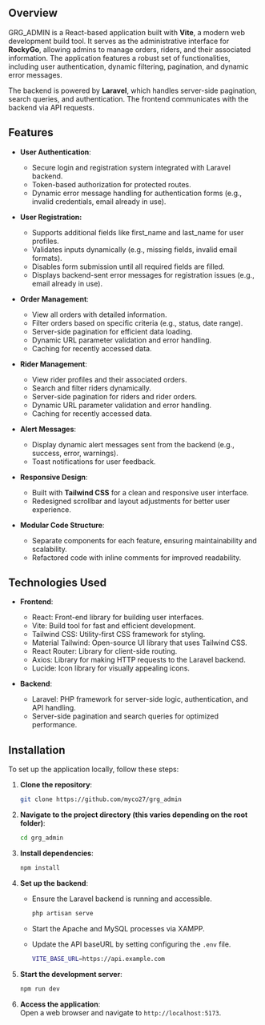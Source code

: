 ## Overview  
GRG_ADMIN is a React-based application built with **Vite**, a modern web development build tool. It serves as the administrative interface for **RockyGo**, allowing admins to manage orders, riders, and their associated information. The application features a robust set of functionalities, including user authentication, dynamic filtering, pagination, and dynamic error messages.  

The backend is powered by **Laravel**, which handles server-side pagination, search queries, and authentication. The frontend communicates with the backend via API requests.  

## Features  
- **User Authentication**:  
  - Secure login and registration system integrated with Laravel backend.  
  - Token-based authorization for protected routes.  
  - Dynamic error message handling for authentication forms (e.g., invalid credentials, email already in use).  

- **User Registration:**
    - Supports additional fields like first_name and last_name for user profiles.
    - Validates inputs dynamically (e.g., missing fields, invalid email formats).
    - Disables form submission until all required fields are filled.
    - Displays backend-sent error messages for registration issues (e.g., email already in use).

- **Order Management**:  
  - View all orders with detailed information.  
  - Filter orders based on specific criteria (e.g., status, date range).  
  - Server-side pagination for efficient data loading.  
  - Dynamic URL parameter validation and error handling.
  - Caching for recently accessed data.  

- **Rider Management**:  
  - View rider profiles and their associated orders.  
  - Search and filter riders dynamically.  
  - Server-side pagination for riders and rider orders.
  - Dynamic URL parameter validation and error handling.  
  - Caching for recently accessed data.  

- **Alert Messages**:  
  - Display dynamic alert messages sent from the backend (e.g., success, error, warnings).  
  - Toast notifications for user feedback.  

- **Responsive Design**:  
  - Built with **Tailwind CSS** for a clean and responsive user interface.  
  - Redesigned scrollbar and layout adjustments for better user experience.  

- **Modular Code Structure**:  
  - Separate components for each feature, ensuring maintainability and scalability.  
  - Refactored code with inline comments for improved readability.  

## Technologies Used  
- **Frontend**:  
  - React: Front-end library for building user interfaces.  
  - Vite: Build tool for fast and efficient development.  
  - Tailwind CSS: Utility-first CSS framework for styling. 
  - Material Tailwind: Open-source UI library that uses Tailwind CSS. 
  - React Router: Library for client-side routing.  
  - Axios: Library for making HTTP requests to the Laravel backend.  
  - Lucide: Icon library for visually appealing icons.  

- **Backend**:  
  - Laravel: PHP framework for server-side logic, authentication, and API handling.  
  - Server-side pagination and search queries for optimized performance.  

## Installation  
To set up the application locally, follow these steps:  

1. **Clone the repository**:  
   ```bash  
   git clone https://github.com/myco27/grg_admin  
   ```  

2. **Navigate to the project directory (this varies depending on the root folder)**:  
   ```bash  
   cd grg_admin  
   ```  

3. **Install dependencies**:  
   ```bash  
   npm install  
   ```  

4. **Set up the backend**:  
   - Ensure the Laravel backend is running and accessible.
      ```bash
      php artisan serve
      ```

   - Start the Apache and MySQL processes via XAMPP.
   
   - Update the API baseURL by setting configuring the `.env` file.
      ```bash
      VITE_BASE_URL=https://api.example.com
      ```   

5. **Start the development server**:  
   ```bash  
   npm run dev  
   ```  

6. **Access the application**:  
   Open a web browser and navigate to `http://localhost:5173`.